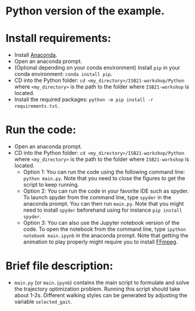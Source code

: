 Python version of the example.
==============================

# Install requirements:
- Install [Anaconda](https://docs.anaconda.com/anaconda/install/).
- Open an anaconda prompt.
- (Optional depending on your conda environment) Install `pip` in your conda environment: `conda install pip`.
- CD into the Python folder: `cd <my_directory>/ISB21-workshop/Python` where `<my_directory>` is the path to the folder where `ISB21-workshop` is located.
- Install the required packages: `python -m pip install -r requirements.txt`.

# Run the code:
- Open an anaconda prompt.
- CD into the Python folder: `cd <my_directory>/ISB21-workshop/Python` where `<my_directory>` is the path to the folder where `ISB21-workshop` is located.
    - Option 1: You can run the code using the following command line: `python main.py`. Note that you need to close the figures to get the script to keep running.
    - Option 2: You can run the code in your favorite IDE such as spyder. To launch spyder from the command line, type `spyder` in the anaconda prompt. You can then run `main.py`. Note that you might need to install `spyder` beforehand using for instance `pip install spyder`.
    - Option 3: You can also use the Jupyter notebook version of the code. To open the notebook from the command line, type `ipython notebook main.ipynb` in the anaconda prompt. Note that getting the animation to play properly might require you to install [FFmpeg](https://www.ffmpeg.org/). 

# Brief file description:
- `main.py` (or `main.ipynb`) contains the main script to formulate and solve the trajectory optimization problem. Running this script should take about 1-2s. Different walking styles can be generated by adjusting the variable `selected_gait`.
